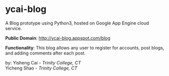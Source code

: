 ycai-blog
=========

A Blog prototype using Python3, hosted on Google App Engine cloud service. <br>

<b>Public Domain</b>: http://ycai-blog.appspot.com/blog<br>

<b>Functionality</b>: This blog allows any user to register for accounts, post blogs, and adding comments after each post. 

by: Yisheng Cai - <i>Trinity College, CT</i><br>
    Yicheng Shao - <i>Trinity College, CT</i>
